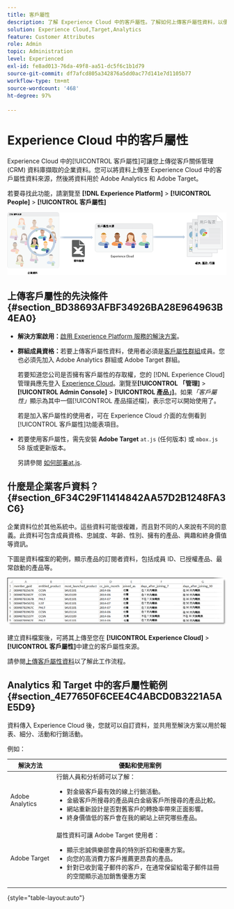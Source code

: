 ```yaml
---
title: 客戶屬性
description: 了解 Experience Cloud 中的客戶屬性。了解如何上傳客戶屬性資料，以便在 Adobe Analytics 和 Adobe Target 使用。
solution: Experience Cloud,Target,Analytics
feature: Customer Attributes
role: Admin
topic: Administration
level: Experienced
exl-id: fe8ad013-76da-49f8-aa51-dc5f6c1b1d79
source-git-commit: df7afcd805a342876a5dd0ac77d141e7d1105b77
workflow-type: tm+mt
source-wordcount: '468'
ht-degree: 97%

---
```


# Experience Cloud 中的客戶屬性

Experience Cloud 中的[!UICONTROL 客戶屬性]可讓您上傳從客戶關係管理 (CRM) 資料庫擷取的企業資料。您可以將資料上傳至 Experience Cloud 中的客戶屬性資料來源，然後將資料用於 Adobe Analytics 和 Adobe Target。

若要尋找此功能，請瀏覽至 **[!DNL Experience Platform]** > **[!UICONTROL People]** > **[!UICONTROL 客戶屬性]**

![客戶屬性總覽](assets/custom_reports.png)

## 上傳客戶屬性的先決條件 {#section_BD38693AFBF34926BA28E964963B4EA0}

* **解決方案啟用：**[啟用 Experience Platform 服務的解決方案](core-services.md#concept_07ED1D5C64234E77976E6D572E78FB9C)。

* **群組成員資格：**&#x200B;若要上傳客戶屬性資料，使用者必須是[客戶屬性群組](admin-getting-started.md#task_3295A85536BF48899A1AB40D207E77E9)成員。您也必須先加入 Adobe Analytics 群組或 Adobe Target 群組。

  若要知道您公司是否擁有客戶屬性的存取權，您的 [!DNL Experience Cloud] 管理員應先登入 [Experience Cloud](https://experience.adobe.com)。瀏覽至&#x200B;**[!UICONTROL 「管理]** > **[!UICONTROL Admin Console]** > **[!UICONTROL 產品」]**。如果&#x200B;*「客戶屬性」*&#x200B;顯示為其中一個[!UICONTROL 產品描述檔]，表示您可以開始使用了。

  若是加入客戶屬性的使用者，可在 Experience Cloud 介面的左側看到[!UICONTROL 客戶屬性]功能表項目。

* 若要使用客戶屬性，需先安裝 **Adobe Target** `at.js` (任何版本) 或 `mbox.js` 58 版或更新版本。

  另請參閱 [如何部署at.js](https://experienceleague.adobe.com/docs/target-dev/developer/client-side/overview.html?lang=en).

## 什麼是企業客戶資料？ {#section_6F34C29F11414842AA57D2B1248FA3C6}

企業資料位於其他系統中。這些資料可能很複雜，而且對不同的人來說有不同的意義。此資料可包含成員資格、忠誠度、年齡、性別、擁有的產品、興趣和終身價值等資訊。

下圖是資料檔案的範例，顯示產品的訂閱者資料，包括成員 ID、已授權產品、最常啟動的產品等。

![什麼是企業客戶資料？](assets/01_crs_usecase.png)

建立資料檔案後，可將其上傳至您在 **[!UICONTROL Experience Cloud]** > **[!UICONTROL 客戶屬性]**&#x200B;中建立的客戶屬性來源。

請參閱[上傳客戶屬性資料](t-crs-usecase.md#task_BCC327B2A0EF4A1BBB2934013AB92B78)以了解此工作流程。

## Analytics 和 Target 中的客戶屬性範例 {#section_4E77650F6CEE4C4ABCD0B3221A5AE5D9}

資料傳入 Experience Cloud 後，您就可以自訂資料，並共用至解決方案以用於報表、細分、活動和行銷活動。

例如：

| 解決方法 | 優點和使用案例 |
|--- |--- |
| Adobe Analytics  | 行銷人員和分析師可以了解：<ul><li>對金級客戶最有效的線上行銷活動。</li><li>金級客戶所搜尋的產品與白金級客戶所搜尋的產品比較。</li><li>網站重新設計是否對舊客戶的轉換率帶來正面影響。</li><li>終身價值低的客戶會在我的網站上研究哪些產品。</li></ul> |
| Adobe Target | 屬性資料可讓 Adobe Target 使用者：<ul><li>顯示忠誠俱樂部會員的特別折扣和優惠方案。</li><li>向您的高消費力客戶推薦更昂貴的產品。</li><li>針對已收到電子郵件的客戶，在通常保留給電子郵件註冊的空間顯示追加銷售優惠方案</li></ul> |

{style="table-layout:auto"}
